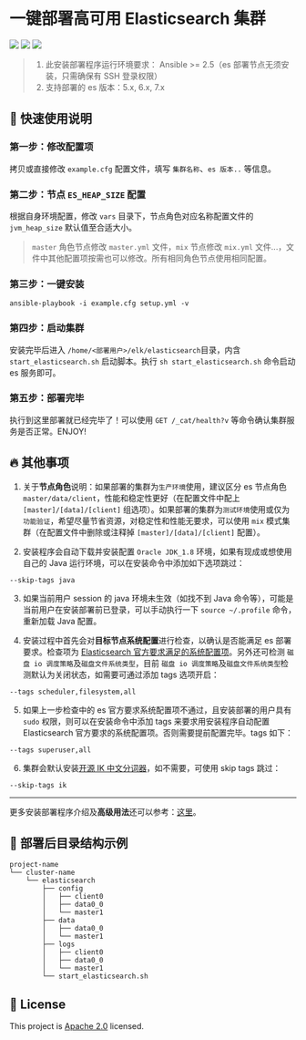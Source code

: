 # 一键部署高可用 Elasticsearch 集群

![](https://img.shields.io/badge/ansible-%3E%3D2.5-red) ![](https://img.shields.io/badge/elasticsearch-5.x%2C%206.x%2C%207.x-9cf) ![](https://img.shields.io/badge/license-Apache--2.0-brightgreen)

> 1. 此安装部署程序运行环境要求： Ansible >= 2.5（es 部署节点无须安装，只需确保有 SSH 登录权限）
> 2. 支持部署的 es 版本：5.x, 6.x, 7.x

## :rocket: 快速使用说明

### 第一步：修改配置项

拷贝或直接修改 `example.cfg` 配置文件，填写 `集群名称`、`es 版本..` 等信息。

### 第二步：节点 `ES_HEAP_SIZE` 配置

根据自身环境配置，修改 `vars` 目录下，节点角色对应名称配置文件的 `jvm_heap_size` 默认值至合适大小。

> `master` 角色节点修改 `master.yml` 文件，`mix` 节点修改 `mix.yml` 文件...，文件中其他配置项按需也可以修改。所有相同角色节点使用相同配置。

### 第三步：一键安装

```shell
ansible-playbook -i example.cfg setup.yml -v
```

### 第四步：启动集群

安装完毕后进入 `/home/<部署用户>/elk/elasticsearch`目录，内含 `start_elasticsearch.sh` 启动脚本。执行 `sh start_elasticsearch.sh` 命令启动 es 服务即可。

### 第五步：部署完毕

执行到这里部署就已经完毕了！可以使用 `GET /_cat/health?v` 等命令确认集群服务是否正常。ENJOY!

## :fire: 其他事项

1. 关于**节点角色**说明：如果部署的集群为`生产环境`使用，建议区分 es 节点角色 `master/data/client`，性能和稳定性更好（在配置文件中配上 `[master]/[data]/[client]` 组选项）。如果部署的集群为`测试环境`使用或仅为`功能验证`，希望尽量节省资源，对稳定性和性能无要求，可以使用 `mix` 模式集群（在配置文件中删除或注释掉 `[master]/[data]/[client]` 配置）。

2. 安装程序会自动下载并安装配置 `Oracle JDK_1.8` 环境，如果有现成或想使用自己的 Java 运行环境，可以在安装命令中添加如下选项跳过：
```shell
--skip-tags java
```

3. 如果当前用户 session 的 java 环境未生效（如找不到 Java 命令等），可能是当前用户在安装部署前已登录，可以手动执行一下 `source ~/.profile` 命令，重新加载 Java 配置。

4. 安装过程中首先会对**目标节点系统配置**进行检查，以确认是否能满足 es 部署要求。检查项为 [Elasticsearch 官方要求满足的系统配置项](https://www.elastic.co/guide/en/elasticsearch/reference/current/system-config.html)。另外还可检测 `磁盘 io 调度策略`及`磁盘文件系统类型`，目前 `磁盘 io 调度策略`及`磁盘文件系统类型`检测默认为关闭状态，如需要可通过添加 tags 选项开启：
```shell
--tags scheduler,filesystem,all
```

5. 如果上一步检查中的 es 官方要求系统配置项不通过，且安装部署的用户具有 `sudo` 权限，则可以在安装命令中添加 tags 来要求用安装程序自动配置 Elasticsearch 官方要求的系统配置项。否则需要提前配置完毕。tags 如下：
```shell
--tags superuser,all
```

6. 集群会默认安装[开源 IK 中文分词器](https://github.com/medcl/elasticsearch-analysis-ik)，如不需要，可使用 skip tags 跳过：
```
--skip-tags ik
```

---

更多安装部署程序介绍及**高级用法**还可以参考：[这里](./docs/es-easy-setup-usage.md)。

## :whale: 部署后目录结构示例

```
project-name
└── cluster-name
    └── elasticsearch
        ├── config
        │   ├── client0
        │   ├── data0_0
        │   └── master1
        ├── data
        │   ├── data0_0
        │   └── master1
        ├── logs
        │   ├── client0
        │   ├── data0_0
        │   └── master1
        └── start_elasticsearch.sh
```

## :memo: License

This project is [Apache 2.0](./LICENSE) licensed.

